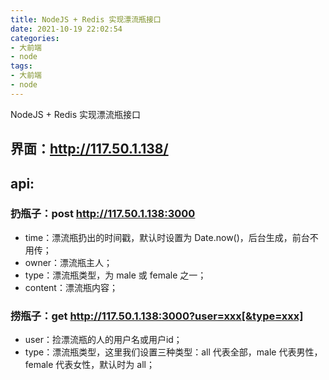 ```yaml
---
title: NodeJS + Redis 实现漂流瓶接口
date: 2021-10-19 22:02:54
categories:
- 大前端
- node
tags:
- 大前端
- node
---
```


NodeJS + Redis 实现漂流瓶接口
<!--more-->

## 界面：http://117.50.1.138/

## api:
### 扔瓶子：post http://117.50.1.138:3000
* time：漂流瓶扔出的时间戳，默认时设置为 Date.now()，后台生成，前台不用传；
* owner：漂流瓶主人；
* type：漂流瓶类型，为 male 或 female 之一；
* content：漂流瓶内容；

### 捞瓶子：get  http://117.50.1.138:3000?user=xxx[&type=xxx]
* user：捡漂流瓶的人的用户名或用户id；
* type：漂流瓶类型，这里我们设置三种类型：all 代表全部，male 代表男性，female 代表女性，默认时为 all；
